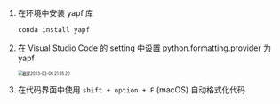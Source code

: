 1. 在环境中安装 yapf 库

    ```bash
    conda install yapf
    ```

2. 在 Visual Studio Code 的 setting 中设置 python.formatting.provider 为 yapf

    <img src="https://amonologue-image-bed.oss-cn-chengdu.aliyuncs.com/202303/202303062135261.png" alt="截屏2023-03-06 21.35.20" style="zoom:50%;" />

3.  在代码界面中使用 `shift + option + F` (macOS) 自动格式化代码